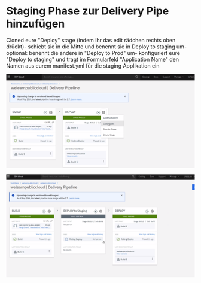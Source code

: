 # Staging Phase zur Delivery Pipe hinzufügen

Cloned eure "Deploy" stage \(indem ihr das edit rädchen rechts oben drückt\)- schiebt sie in die Mitte und benennt sie in Deploy to staging um- optional: benennt die andere in "Deploy to Prod" um- konfiguriert eure "Deploy to staging" und tragt im Formularfeld "Application Name" den Namen aus eurem manifest.yml für die staging Applikation ein

![](../../../.gitbook/assets/image%20%2843%29.png)

![](../../../.gitbook/assets/image%20%2826%29.png)

